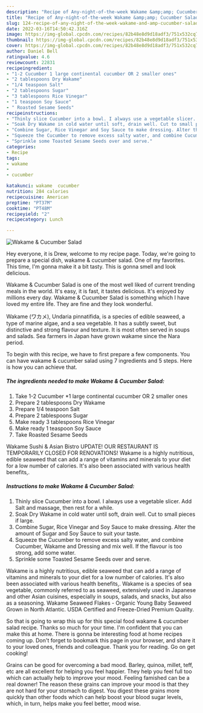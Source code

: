 ```yaml
---
description: "Recipe of Any-night-of-the-week Wakame &amp;amp; Cucumber Salad"
title: "Recipe of Any-night-of-the-week Wakame &amp;amp; Cucumber Salad"
slug: 124-recipe-of-any-night-of-the-week-wakame-and-amp-cucumber-salad
date: 2022-03-16T14:50:42.316Z
image: https://img-global.cpcdn.com/recipes/82b48e8d9d18adf3/751x532cq70/wakame-cucumber-salad-recipe-main-photo.jpg
thumbnail: https://img-global.cpcdn.com/recipes/82b48e8d9d18adf3/751x532cq70/wakame-cucumber-salad-recipe-main-photo.jpg
cover: https://img-global.cpcdn.com/recipes/82b48e8d9d18adf3/751x532cq70/wakame-cucumber-salad-recipe-main-photo.jpg
author: Daniel Bell
ratingvalue: 4.6
reviewcount: 22831
recipeingredient:
- "1-2 Cucumber 1 large continental cucumber OR 2 smaller ones"
- "2 tablespoons Dry Wakame"
- "1/4 teaspoon Salt"
- "2 tablespoons Sugar"
- "3 tablespoons Rice Vinegar"
- "1 teaspoon Soy Sauce"
- " Roasted Sesame Seeds"
recipeinstructions:
- "Thinly slice Cucumber into a bowl. I always use a vegetable slicer. Add Salt and massage, then rest for a while."
- "Soak Dry Wakame in cold water until soft, drain well. Cut to small pieces if large."
- "Combine Sugar, Rice Vinegar and Soy Sauce to make dressing. Alter the amount of Sugar and Soy Sauce to suit your taste."
- "Squeeze the Cucumber to remove excess salty water, and combine Cucumber, Wakame and Dressing and mix well. If the flavour is too strong, add some water."
- "Sprinkle some Toasted Sesame Seeds over and serve."
categories:
- Recipe
tags:
- wakame
- 
- cucumber

katakunci: wakame  cucumber 
nutrition: 284 calories
recipecuisine: American
preptime: "PT37M"
cooktime: "PT48M"
recipeyield: "2"
recipecategory: Lunch

---
```



![Wakame &amp; Cucumber Salad](https://img-global.cpcdn.com/recipes/82b48e8d9d18adf3/751x532cq70/wakame-cucumber-salad-recipe-main-photo.jpg)

Hey everyone, it is Drew, welcome to my recipe page. Today, we're going to prepare a special dish, wakame &amp; cucumber salad. One of my favorites. This time, I'm gonna make it a bit tasty. This is gonna smell and look delicious.

Wakame &amp; Cucumber Salad is one of the most well liked of current trending meals in the world. It's easy, it is fast, it tastes delicious. It's enjoyed by millions every day. Wakame &amp; Cucumber Salad is something which I have loved my entire life. They are fine and they look wonderful.

Wakame (ワカメ), Undaria pinnatifida, is a species of edible seaweed, a type of marine algae, and a sea vegetable. It has a subtly sweet, but distinctive and strong flavour and texture. It is most often served in soups and salads. Sea farmers in Japan have grown wakame since the Nara period.


To begin with this recipe, we have to first prepare a few components. You can have wakame &amp; cucumber salad using 7 ingredients and 5 steps. Here is how you can achieve that.

<!--inarticleads1-->

##### The ingredients needed to make Wakame &amp; Cucumber Salad:

1. Take 1-2 Cucumber *1 large continental cucumber OR 2 smaller ones
1. Prepare 2 tablespoons Dry Wakame
1. Prepare 1/4 teaspoon Salt
1. Prepare 2 tablespoons Sugar
1. Make ready 3 tablespoons Rice Vinegar
1. Make ready 1 teaspoon Soy Sauce
1. Take  Roasted Sesame Seeds


Wakame Sushi &amp; Asian Bistro UPDATE! OUR RESTAURANT IS TEMPORARILY CLOSED FOR RENOVATIONS! Wakame is a highly nutritious, edible seaweed that can add a range of vitamins and minerals to your diet for a low number of calories. It&#39;s also been associated with various health benefits,. 

<!--inarticleads2-->

##### Instructions to make Wakame &amp; Cucumber Salad:

1. Thinly slice Cucumber into a bowl. I always use a vegetable slicer. Add Salt and massage, then rest for a while.
1. Soak Dry Wakame in cold water until soft, drain well. Cut to small pieces if large.
1. Combine Sugar, Rice Vinegar and Soy Sauce to make dressing. Alter the amount of Sugar and Soy Sauce to suit your taste.
1. Squeeze the Cucumber to remove excess salty water, and combine Cucumber, Wakame and Dressing and mix well. If the flavour is too strong, add some water.
1. Sprinkle some Toasted Sesame Seeds over and serve.


Wakame is a highly nutritious, edible seaweed that can add a range of vitamins and minerals to your diet for a low number of calories. It&#39;s also been associated with various health benefits,. Wakame is a species of sea vegetable, commonly referred to as seaweed, extensively used in Japanese and other Asian cuisines, especially in soups, salads, and snacks, but also as a seasoning. Wakame Seaweed Flakes - Organic Young Baby Seaweed Grown in North Atlantic. USDA Certified and Freeze-Dried Premium Quality. 

So that is going to wrap this up for this special food wakame &amp; cucumber salad recipe. Thanks so much for your time. I'm confident that you can make this at home. There is gonna be interesting food at home recipes coming up. Don't forget to bookmark this page in your browser, and share it to your loved ones, friends and colleague. Thank you for reading. Go on get cooking!

Grains can be good for overcoming a bad mood. Barley, quinoa, millet, teff, etc are all excellent for helping you feel happier. They help you feel full too which can actually help to improve your mood. Feeling famished can be a real downer! The reason these grains can improve your mood is that they are not hard for your stomach to digest. You digest these grains more quickly than other foods which can help boost your blood sugar levels, which, in turn, helps make you feel better, mood wise.
